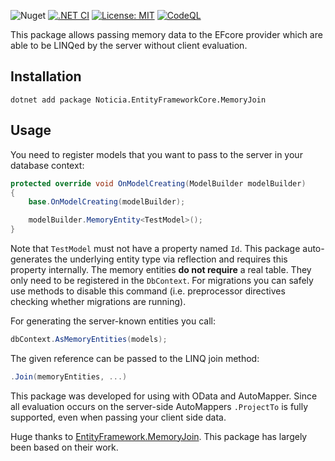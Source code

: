 ![Nuget](https://img.shields.io/nuget/v/Noticia.EntityFrameworkCore.MemoryJoin) [![.NET CI](https://github.com/Noticia-Systems/Noticia.EntityFrameworkCore.MemoryJoin/actions/workflows/dotnet-ci.yml/badge.svg)](https://github.com/Noticia-Systems/Noticia.EntityFrameworkCore.MemoryJoin/actions/workflows/dotnet-ci.yml) [![License: MIT](https://img.shields.io/badge/License-MIT-green.svg)](https://opensource.org/licenses/MIT) [![CodeQL](https://github.com/Noticia-Systems/Noticia.EntityFrameworkCore.MemoryJoin/actions/workflows/codeql-analysis.yml/badge.svg)](https://github.com/Noticia-Systems/Noticia.EntityFrameworkCore.MemoryJoin/actions/workflows/codeql-analysis.yml)

This package allows passing memory data to the EFcore provider which are able to be LINQed by the server without client evaluation.

## Installation

```
dotnet add package Noticia.EntityFrameworkCore.MemoryJoin
```

## Usage

You need to register models that you want to pass to the server in your database context:

```csharp
protected override void OnModelCreating(ModelBuilder modelBuilder)
{
    base.OnModelCreating(modelBuilder);

    modelBuilder.MemoryEntity<TestModel>();
}
```

Note that `TestModel` must not have a property named `Id`. This package auto-generates the underlying entity type via reflection and requires this property internally.
The memory entities **do not require** a real table. They only need to be registered in the `DbContext`. For migrations you can safely use methods to disable this command (i.e. preprocessor directives checking whether migrations are running).

For generating the server-known entities you call:

```csharp
dbContext.AsMemoryEntities(models);
```

The given reference can be passed to the LINQ join method:
```csharp
.Join(memoryEntities, ...)
```

This package was developed for using with OData and AutoMapper. Since all evaluation occurs on the server-side AutoMappers `.ProjectTo` is fully supported, even when passing your client side data.

Huge thanks to [EntityFramework.MemoryJoin](https://github.com/neisbut/EntityFramework.MemoryJoin). This package has largely been based on their work.
